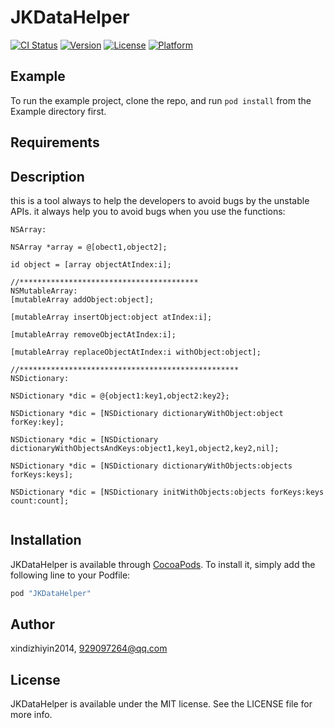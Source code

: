 # JKDataHelper

[![CI Status](http://img.shields.io/travis/HHL110120/JKDataHelper.svg?style=flat)](https://travis-ci.org/HHL110120/JKDataHelper)
[![Version](https://img.shields.io/cocoapods/v/JKDataHelper.svg?style=flat)](http://cocoapods.org/pods/JKDataHelper)
[![License](https://img.shields.io/cocoapods/l/JKDataHelper.svg?style=flat)](http://cocoapods.org/pods/JKDataHelper)
[![Platform](https://img.shields.io/cocoapods/p/JKDataHelper.svg?style=flat)](http://cocoapods.org/pods/JKDataHelper)

## Example

To run the example project, clone the repo, and run `pod install` from the Example directory first.

## Requirements


## Description

this is a tool always to help  the developers to avoid bugs by the unstable APIs. it always help you to avoid bugs when you use the functions:
```
NSArray:

NSArray *array = @[obect1,object2];

id object = [array objectAtIndex:i];

//****************************************
NSMutableArray:
[mutableArray addObject:object];

[mutableArray insertObject:object atIndex:i];

[mutableArray removeObjectAtIndex:i];

[mutableArray replaceObjectAtIndex:i withObject:object];

//*************************************************
NSDictionary:

NSDictionary *dic = @{object1:key1,object2:key2};

NSDictionary *dic = [NSDictionary dictionaryWithObject:object forKey:key];

NSDictionary *dic = [NSDictionary dictionaryWithObjectsAndKeys:object1,key1,object2,key2,nil];

NSDictionary *dic = [NSDictionary dictionaryWithObjects:objects forKeys:keys];

NSDictionary *dic = [NSDictionary initWithObjects:objects forKeys:keys count:count];


```

## Installation

JKDataHelper is available through [CocoaPods](http://cocoapods.org). To install
it, simply add the following line to your Podfile:

```ruby
pod "JKDataHelper"
```

## Author

xindizhiyin2014, 929097264@qq.com

## License

JKDataHelper is available under the MIT license. See the LICENSE file for more info.
